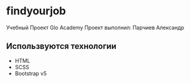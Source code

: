 # findyourjob
Учебный Проект Glo Academy
Проект выполнил: Парчиев Александр

## Использвуются технологии
- HTML
- SCSS
- Bootstrap v5
